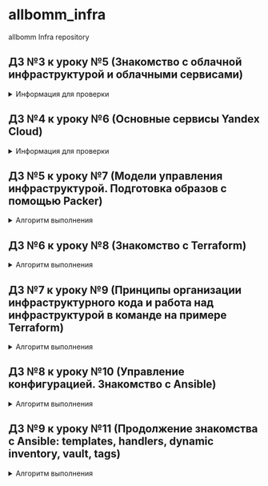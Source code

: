 # allbomm_infra
allbomm Infra repository

## ДЗ №3 к уроку №5 (Знакомство с облачной инфраструктурой и облачными сервисами)

<details>
<summary>Информация для проверки</summary>

### Способ  подключения  к someinternalhost  в  одну команду (через jump host):
```sh
ssh -J appuser@178.154.254.143:22 appuser@10.128.0.35:22
```

### Для подключения к someinternalhost командой
```sh
ssh someinternalhost
```
#### 1. В /etc/hosts добавляем
```sh
10.128.0.35 someinternalhost
```
#### 2. В ~/.ssh/config добавляем
```sh
Host 10.128.0.*
    ProxyJump 178.154.254.143
```

bastion_IP=178.154.254.143
someinternalhost_IP=10.128.0.35

#### _SSL подключен_
#### pritunl_url = https://otusvpn.allbomm.ru/

</details>

## ДЗ №4 к уроку №6 (Основные сервисы Yandex Cloud)

<details>
<summary>Информация для проверки</summary>

testapp_IP=84.201.174.126
testapp_port=9292

</details>

## ДЗ №5 к уроку №7 (Модели управления инфраструктурой. Подготовка образов с помощью Packer)

<details>
<summary>Алгоритм выполнения</summary>

#### 1. В GitHub создана ветка packer-base
#### 2. Установлен Packer
#### 3. Создан "сервсиный аккаунт" в Yandex Cloud для Packer с ролью "editor"
#### 4. Создан "IAM key" для сервисного аккаунта
#### 5.1. Подготовлен образ для Packer [ubuntu16.json](packer/ubuntu16.json)

```json
{
    "builders": [
        {
            "type": "yandex",
            "service_account_key_file": "{{user `key`}}",
            "folder_id": "{{user `folder_id`}}",
            "zone": "ru-central1-a",
            "image_name": "reddit-base-{{timestamp}}",
            "image_family": "reddit-base",
            "source_image_family": "{{user `image`}}",
            "ssh_username": "ubuntu",
            "platform_id":  "standard-v2",
            "use_ipv4_nat": "true"
        }
    ],
    "provisioners": [
        {
            "type": "shell",
            "script": "scripts/install_ruby.sh",
            "execute_command": "sudo {{.Path}}"
        },
        {
            "type": "shell",
            "script": "scripts/install_mongodb.sh",
            "execute_command": "sudo {{.Path}}"
        },
        {
            "type": "shell",
            "script": "scripts/install_puma.sh"
        }
    ]
}
```
#### 5.2. Подготовлен файл описания переменных [variables.json.example](packer/variables.json.example)
```json
{
	"key": "example.key.json",
	"folder_id": "1234567890cc40vndnc3",
	"image": "ubuntu-1604-lts"
}
```

#### 5.3. Подготовлен example-файл ключа (важно для прохождения тестов) [example.key.json](packer/example.key.json)
```json
{
   "id": "01234567890123456789",
   "service_account_id": "0123456789abcdefghij",
   "created_at": "2021-06-27T11:21:31.490950066Z",
   "key_algorithm": "RSA_2048",
   "public_key": "-----BEGIN PUBLIC KEY-----\nA..................Z\n-----END PUBLIC KEY-----\n",
   "private_key": "-----BEGIN PRIVATE KEY-----\nA................Z==\n-----END PRIVATE KEY-----\n"
}
```

#### 5.4. Подготовлены скрипты установки компонентов внутри системы
[install_ruby.sh](packer/scripts/install_ruby.sh)
```sh
#!/bin/bash
# sleep используется для обхода ошибки Could not open lock file /var/lib/dpkg/lock-frontend - open (13: Permission denied)
sleep 30s
apt update -y
sleep 5s
apt install -y ruby-full ruby-bundler build-essential
```

[install_mongodb.sh](packer/scripts/install_mongodb.sh)
```sh
#!/bin/bash
# sleep используется для обхода ошибки Could not open lock file /var/lib/dpkg/lock-frontend - open (13: Permission denied)
sleep 5s
echo "deb [ arch=amd64,arm64 ] https://repo.mongodb.org/apt/ubuntu xenial/mongodb-org/4.2 multiverse" | sudo tee /etc/apt/sources.list.d/mongodb-org-4.2.list
wget -qO - https://www.mongodb.org/static/pgp/server-4.2.asc | sudo apt-key add -
sleep 15s
apt update -y
sleep 5s
apt install -y mongodb-org
sleep 10s
systemctl start mongod
sleep 1s
systemctl enable mongod
```

[install_puma.sh](packer/scripts/install_puma.sh)
```sh
#!/bin/bash
# sleep используется для обхода ошибки Could not open lock file /var/lib/dpkg/lock-frontend - open (13: Permission denied)
sleep 15s
sudo apt update -y
sleep 5s
sudo apt install -y git
sleep 5s
sudo apt install -y gem
sleep 5s
sudo gem install bundler
sleep 5s
cd /opt
sudo git clone -b monolith https://github.com/express42/reddit.git
sleep 5s
cd reddit
sudo bundle install
sleep 30s
sudo puma -d
sleep 5s
sudo tee /etc/systemd/system/puma.service<<EOF
[Unit]
Description=Puma HTTP Server
After=network.target

[Service]
Type=simple

WorkingDirectory=/opt/reddit
ExecStart=/usr/local/bin/puma

Restart=always

[Install]
WantedBy=multi-user.target
EOF
sleep 1s
sudo systemctl daemon-reload
sleep 1s
sudo systemctl enable puma
sleep 1s
sudo systemctl restart puma
sleep 300s
```

#### 6. Проверен файл конфигурации и запущена ВМ
```cmd
packer validate -var-file=./variables.json ./ubuntu16.json
packer build -var-file=./variables.json ./ubuntu16.json
```

После выполнения команд сервис будет запущен через 2-4 минуты и будет поступен по ссылке:

http://GLOBAL-VM-IP:9292/


![Image 5-7-1](images/hw5-l7-1.png)

![Image 5-7-2](images/hw5-l7-2.png)

</details>

## ДЗ №6 к уроку №8 (Знакомство с Terraform)
<details>
<summary>Алгоритм выполнения</summary>

OS Windows 10 x64

Скачали terraform: https://releases.hashicorp.com/terraform/1.0.2/terraform_1.0.2_windows_amd64.zip
Переместили файл terraform.exe в C:\Windows\System32 для удобства использования

Проверяем версии:
```cmd
yc version
```

```
Yandex.Cloud CLI 0.77.0 windows/amd64
```

При необходимости выполняем:
```
yc components update
```

```cmd
terraform -v
```

```
Terraform v1.0.2
on windows_amd64
```

Создаём ветку terraform-1 из main
Выполняем команду для получения информации:
```
yc config list
```
Создаём файл .\allbomm_infra\terraform\main.tf с содержимым

```
terraform {
  required_providers {
    yandex = {
      source = "yandex-cloud/yandex"
    }
  }
}

provider "yandex" {
  token     = "<OAuth>"
  cloud_id  = "<идентификатор облака>"
  folder_id = "<идентификатор каталога>"
  zone      = "ru-central1-a"
}
```

Инициализируем terraform командой:
```cmd
cd .\allbomm_infra\terraform
terraform init
```

Проверяем что после инициализации установился провайдер yandex-cloud
```cmd
terraform -v
```

```
Terraform v1.0.2
on windows_amd64
+ provider registry.terraform.io/yandex-cloud/yandex v0.61.0
```

Создаём сервисный аккаунт terraform-user в yandex cloud с ролью editor
```
# Узнаём FOLDER_ID
yc config list
# Создаём сервисный аккаунт terraform-user
yc iam service-account create --name terraform-user --folder-id $FOLDER_ID
# Получаем ID аккаунта terraform-user
yc iam service-account get terraform-user
# Добавляем роль editor аккаунту terraform-user
yc resource-manager folder add-access-binding --id $FOLDER_ID --role editor --service-account-id $ACCOUNT_ID
# Выгружаем key.json для аккаунта terraform-user
yc iam key create --service-account-id $ACCOUNT_ID --output C:/Users/MLW/.ssh/key-terraform-user.json
```

Редактируем файл main.tf (процесс был многоитерационный, но опишу одним пунктом)
Примечание: секция terraform закомментирована, с ней не проходите тесты, а без неё на Windows не работало.
```
#terraform {
#  required_providers {
#    yandex = {
#      source = "yandex-cloud/yandex"
#    }
#  }
#}

provider "yandex" {
  service_account_key_file = var.service_account_key_file
  cloud_id  = var.cloud_id
  folder_id = var.folder_id
  zone      = var.zone
}

resource "yandex_compute_instance" "app" {
  name  = "reddit-app"

  resources {
    cores  = 2
    core_fraction = 100
    memory = 2
  }

  boot_disk {
    initialize_params {
      image_id = var.image_id
    }
  }

  network_interface {
    subnet_id = var.subnet_id
    nat       = true
  }

  metadata = {
    ssh-keys = "ubuntu:${file(var.public_key_path)}"
  }

  connection {
    type  = "ssh"
    host  = self.network_interface.0.nat_ip_address
    user  = "ubuntu"
    agent = false
    private_key = file(var.private_key_path)
  }

  provisioner "file" {
    source      = "files/puma.service"
    destination = "/tmp/puma.service"
  }

  provisioner "remote-exec" {
    script = "files/deploy.sh"
  }
}
```

Создаём файл вывода информации о виртуальной машине outputs.tf
```
output "external_ip_address_app" {
  value = yandex_compute_instance.app.network_interface.0.nat_ip_address
}
```

Создаём файлы puma.service и deploy.sh, дла разворачивания сервисов внутри ВМ
files/puma.service
```
[Unit]
Description=Puma HTTP Server
After=network.target

[Service]
Type=simple
User=ubuntu
WorkingDirectory=/home/ubuntu/reddit
ExecStart=/bin/bash -lc 'puma'
Restart=always

[Install]
WantedBy=multi-user.target
```
files/deploy.sh
```
#!/bin/bash
sleep 15s
set -e
APP_DIR=${1:-$HOME}
sudo apt-get install -y git
sleep 5s
git clone -b monolith https://github.com/express42/reddit.git $APP_DIR/reddit
cd $APP_DIR/reddit
bundle install
sudo mv /tmp/puma.service /etc/systemd/system/puma.service
sudo systemctl start puma
sudo systemctl enable puma
```

Создаём файл variables.tf, содержащий описание входных переменных в main.tf
```
variable "cloud_id" {
  description = "Cloud"
}
variable "folder_id" {
  description = "Folder"
}
variable "zone" {
  description = "Zone"
  # Значение по умолчанию
  default = "ru-central1-a"
}
variable "public_key_path" {
  # Описание переменной
  description = "PUBLIC ssh key"
}
variable "image_id" {
  description = "Disk image"
}
variable "subnet_id" {
  description = "Subnet"
}
variable "service_account_key_file" {
  description = "key .json"
}
variable "private_key_path" {
  description = "PRIVATE ssh key"
}
```

Создаём файлы terraform.tfvars и terraform.tfvars.example, содержащие значения переменных, объявленных в файле variables.tf
```
cloud_id = "0123456789abc"
folder_id = "0123456789abc"
zone = "ru-central1-a"
image_id = "0123456789abc"
public_key_path = "~/.ssh/ubuntu.pub"
subnet_id = "0123456789abc0"
service_account_key_file = "terraformkey.json"
private_key_path = "~/.ssh/ubuntu"
```

Выполняем команды:
```
terraform plan
terraform apply
```

И получаем вывод:
```
Apply complete! Resources: 1 added, 0 changed, 1 destroyed.
Outputs:
external_ip_address_app = ***.***.***.***
```

Сервис доступен по адресу http://IP:9292

После проверки работы сервиса выполняем команду:
```
terraform destroy
```

Перед коммитом в .gitignore добавляем:
```
.terraform/
*.tfstate
*.tfvars
.terraform.lock.hcl
```

</details>

## ДЗ №7 к уроку №9 (Принципы организации инфраструктурного кода и работа над инфраструктурой в команде на примере Terraform)
<details>
<summary>Алгоритм выполнения</summary>

Создаём ветку terraform-2 из main

Добавили в `main.tf` информацию об IP:

```
resource "yandex_vpc_network" "app-network" {
  name = "reddit-app-network"
}

resource "yandex_vpc_subnet" "app-subnet" {
  name           = "reddit-app-subnet"
  zone           = "ru-central1-a"
  network_id     = "${yandex_vpc_network.app-network.id}"
  v4_cidr_blocks = ["192.168.10.0/24"]
}

```

Подготовили файлы для инстансов `app` и `db` в папке `terraform\modules\*`

Подготовили `storage-bucket.tf` файл

Подготовили 2 директории `terraform/stage` и `terraform/prod` для условного разделения окружения.

После проверки работы выполняем команду:

``` cmd
cd terraform/prod
# или cd terraform/stage
terraform init
terraform plan
terraform apply
```

Предварительно должен быть создан файл terraform.tfvars, по аналогии с terraform.tfvars.example

</details>

## ДЗ №8 к уроку №10 (Управление конфигурацией. Знакомство с Ansible)
<details>
<summary>Алгоритм выполнения</summary>

Создаём ветку ansible-1 из terraform-2

Добавили папку `.\ansible`

Добавили файл:

`.\ansible\requirements.txt`

```
ansible>=2.4
```

Произвели установку ansible по инструкции -- https://docs.ansible.com/ansible/latest/installation_guide/intro_installation.html

Создали Inventory файл `.\ansible\inventory` на основе информации об инстансах, предварительно запущенных через terraform

```
[app]
appserver ansible_host=178.19.131.97

[db]
dbserver ansible_host=178.19.131.124
```

Создали файл `.\ansible\ansible.cfg`

```
[defaults]
inventory = ./inventory
remote_user = ubuntu
private_key_file = ~/.ssh/appuser
host_key_checking = False
retry_files_enabled = False
```

Cоздали файл `.\ansible\inventory.yml` по аналогии с inventory, но в формате yml (Альтернативный формат inventory файла)
```
app:
  hosts:
    appserver:
      ansible_host: 178.19.131.97

db:
  hosts:
    dbserver:
      ansible_host: 178.19.130.124

```

Создали файл плейбука `.\ansible\clone.yml`
```
---
- name: Clone
  hosts: app
  become: true
  tasks:
    - name: Clone repo
      git:
        repo: https://github.com/express42/reddit.git
        dest: /home/appuser/reddit
```
Проверка и запуск выполнялись практически после каждого изменения.

Для проверки необходимо выполнить:
```
cd ./allbomm_infra/ansible
ansible-playbook clone.yml -i inventory.yml
ansible all -m ping -i inventory.yml
```

</details>

## ДЗ №9 к уроку №11 (Продолжение знакомства с Ansible: templates, handlers, dynamic inventory, vault, tags)
<details>
<summary>Алгоритм выполнения</summary>

Создаём ветку ansible-2 из ansible-1

Создали файлы плейбуков `reddit_app.yml (reddit_app_one_play.yml)` и `reddit_app2.yml (reddit_app_multiple_plays.yml)`.

`reddit_app_one_play.yml`
```
---
- name: Configure hosts & deploy application
  hosts: all
  vars:
    mongo_bind_ip: 0.0.0.0
    db_host: 178.19.131.124
  tasks:
    - name: Change mongo config file
      become: true
      template:
        src: templates/mongod.conf.j2
        dest: /etc/mongod.conf
        mode: 0644
      tags: db-tag
      notify: restart mongod

    - name: Add unit file for Puma
      become: true
      copy:
        src: files/puma.service
        dest: /etc/systemd/system/puma.service
      tags: app-tag
      notify: reload puma

    - name: enable puma
      become: true
      systemd: name=puma enabled=yes
      tags: app-tag

    - name: Add config for DB connection
      template:
        src: templates/db_config.j2
        dest: /home/ubuntu/db_config
      tags: app-tag

    - name: install git
      become: yes
      apt: name=git state=present
      tags: deploy-tag

    - name: Fetch the latest version of application code
      git:
        repo: 'https://github.com/express42/reddit.git'
        dest: /home/ubuntu/reddit
        version: monolith
      tags: deploy-tag
      notify: reload puma

    - name: Bundle install
      bundler:
        state: present
        chdir: /home/ubuntu/reddit
      tags: deploy-tag


  handlers:
    - name: restart mongod
      become: true
      service:
        name: mongod
        state: restarted

    - name: reload puma
      become: true
      systemd:
        name: puma
        state: restarted
```

`reddit_app_multiple_plays.yml`
```
---
- name: Configure MongoDB
  hosts: db
  tags: db-tag
  become: true
  vars:
    mongo_bind_ip: 0.0.0.0
  tasks:
    - name: Change mongo config file
      template:
        src: templates/mongod.conf.j2
        dest: /etc/mongod.conf
        mode: 0644
      notify: restart mongod

  handlers:
  - name: restart mongod
    service: name=mongod state=restarted

- name: Configure App
  hosts: app
  tags: app-tag
  become: true
  vars:
   db_host: 178.19.131.124
  tasks:
    - name: Add unit file for Puma
      copy:
        src: files/puma.service
        dest: /etc/systemd/system/puma.service
      notify: reload puma

    - name: Add config for DB connection
      template:
        src: templates/db_config.j2
        dest: /home/ubuntu/db_config
        owner: ubuntu
        group: ubuntu

    - name: enable puma
      systemd: name=puma enabled=yes

  handlers:
  - name: reload puma
    systemd:
      name: puma
      state: restarted

- name: Deploy App
  hosts: app
  tags: deploy-tag
  tasks:
    - name: install git
      become: yes
      apt: name=git state=present

    - name: Fetch the latest version of application code
      git:
        repo: 'https://github.com/express42/reddit.git'
        dest: /home/ubuntu/reddit
        version: monolith
      notify: restart puma

    - name: Bundle install
      bundler:
        state: present
        chdir: /home/ubuntu/reddit

  handlers:
    - name: restart puma
      become: true
      systemd:
        name: puma
        state: restarted
```

Создали файлы плейбуков `site.yml`, `app.yml`, `db.yml`, `deploy.yml` на основе `reddit_app_*.yml`

`site.yml`
```
---
- import_playbook: db.yml
- import_playbook: app.yml
- import_playbook: deploy.yml
```

`app.yml`
```
---
- name: Configure App
  hosts: app
  become: true
  vars:
   db_host: "10.10.185.94"
  tasks:
    - name: Add unit file for Puma
      copy:
        src: files/puma.service
        dest: /etc/systemd/system/puma.service
      notify: reload puma

    - name: Add config for DB connection
      template:
        src: templates/db_config.j2
        dest: /home/ubuntu/db_config
        owner: ubuntu
        group: ubuntu

    - name: enable puma
      systemd:
        name: puma
        enabled: true

  handlers:
  - name: reload puma
    systemd:
      name: puma
      state: restarted
```

`db.yml`
```
---
- name: Configure MongoDB
  hosts: db
  become: true
  vars:
    mongo_bind_ip: 0.0.0.0
  tasks:
    - name: Change mongo config file
      template:
        src: templates/mongod.conf.j2
        dest: /etc/mongod.conf
        mode: 0644
      notify: restart mongod

  handlers:
  - name: restart mongod
    service:
      name: mongod
      state: restarted
```

`deploy.yml`
```
---
- name: Deploy App
  hosts: app
  tasks:
    - name: install git
      become: true
      apt:
        name: git
        state: present

    - name: Fetch the latest version of application code
      git:
        repo: 'https://github.com/express42/reddit.git'
        dest: /home/ubuntu/reddit
        version: monolith
      notify: restart puma

    - name: Bundle install
      bundler:
        state: present
        chdir: /home/ubuntu/reddit

  handlers:
    - name: restart puma
      become: true
      systemd:
        name: puma
        state: restarted
```

Создали плейбуки для packer `packer_app.yml` и `packer_db.yml`

`packer_app.yml`
```
---
- name: Ruby
  hosts: all
  become: true

  tasks:
    - name: Install Ruby
      apt:
        name: "{{ item }}"
        state: present
        update_cache: true
      loop:
        - ruby-full
        - ruby-bundler
        - build-essential
```

`packer_db.yml`
```
---
- name: Install MongoDB 4.2
  hosts: all
  become: true

  tasks:
  # Add mongo-db repo
  - name: Add key
    apt_key:
      url: https://www.mongodb.org/static/pgp/server-4.2.asc
      state: present

  - name: Add repo
    apt_repository:
      repo: deb [ arch=amd64,arm64 ] http://repo.mongodb.org/apt/ubuntu xenial/mongodb-org/4.2 multiverse
      state: present


  - name: Install mongodb
    apt:
      name: mongodb-org
      state: present
      update_cache: true

  - name: Enable mongod
    systemd:
      name: mongod
      enabled: true
```

Изменили секции provisioners в файлах пакера `packer/app.json` и `packer/db.json`.

`packer/app.json`
```
{
    "builders": [
        {
          "type": "yandex",
          "service_account_key_file": "{{user `key_path`}}",
          "folder_id": "{{user `folder_id`}}",
          "source_image_family": "{{user `source_image_type`}}",
          "image_name": "reddit-base-{{timestamp}}",
          "image_family": "reddit-base",
          "subnet_id": "{{user `subnet_id`}}",
          "use_ipv4_nat": true,
          "ssh_username": "{{user `username`}}",
          "platform_id": "standard-v1",
          "serial_log_file": "console.log"
        }
    ],
    "provisioners": [
        {
            "type": "ansible",
            "playbook_file": "ansible/packer_app.yml"
        }
    ]
}
```

`packer/db.json`
```
{
    "builders": [
        {
          "type": "yandex",
          "service_account_key_file": "{{user `key_path`}}",
          "folder_id": "{{user `folder_id`}}",
          "source_image_family": "{{user `source_image_type`}}",
          "image_name": "reddit-base-{{timestamp}}",
          "image_family": "reddit-base",
          "subnet_id": "{{user `subnet_id`}}",
          "use_ipv4_nat": true,
          "ssh_username": "{{user `username`}}",
          "platform_id": "standard-v1",
          "serial_log_file": "console.log"
        }
    ],
    "provisioners": [
        {
            "type": "ansible",
            "playbook_file": "ansible/packer_db.yml"
        }
    ]
}
```

Обновили `.gitignore`, исключив файлы `*.retry`
```
# packer
packer/variables.json

# terraform
.terraform/
*.tfstate
*.tfvars
.terraform.lock.hcl
*.tfstate.*.backup
*.tfstate.backup

# ansible
*.retry
```

Попровили файлы `packer/key.json.example` и `packer/variables.json.example` для тестов

##Для проверки необходимо выполнить:
```sh
# ansible
cd allbomm_infra/ansible
ansible-playbook reddit_app_multiple_plays.yml
```
и
```sh
# packer
cd allbomm_infra/packer
packer build -var-file packer/variables.json packer/app.json
packer build -var-file packer/variables.json packer/db.json
```

</details>
